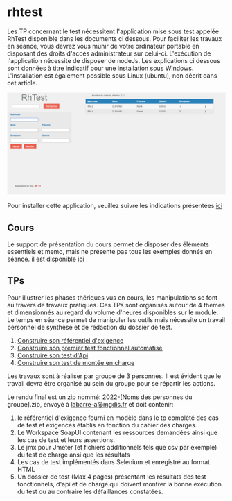 # rhtest

Les TP concernant le test nécessitent l'application mise sous test appelée RhTest disponible dans les documents ci dessous. Pour faciliter les travaux en séance, vous devrez vous munir de votre ordinateur portable en disposant des droits d'accès administrateur sur celui-ci. L'exécution de l'application nécessite de disposer de nodeJs. Les explications ci dessous sont données à titre indicatif pour une installation sous Windows. L'installation est également possible sous Linux (ubuntu), non décrit dans cet article. 

![Copie d'écran de l'application RhTest](/docs/screenshot.png)

Pour installer cette application, veuillez suivre les indications présentées [ici](docs/prerequis_TP.md)

## Cours
Le support de présentation du cours permet de disposer des éléments essentiels et memo, mais ne présente pas tous les exemples donnés en séance. il est disponible [ici](Cours_diapo_2022.pdf)

## TPs
Pour illustrer les phases thériques vus en cours, les manipulations se font au travers de travaux pratiques. Ces TPs sont organisés autour de 4 thèmes et dimensionnés au regard du volume d'heures disponibles sur le module. Le temps en séance permet de manipuler les outils mais nécessite un travail personnel de synthèse et de rédaction du dossier de test.


1. [Construire son référentiel d'exigence](TP-ReferentielExigence/Readme.md)
2. [Construire son premier test fonctionnel automatisé](TP-TestFonctionnelAutomatise/Readme.md)
3. [Construire son test d'Api](TP-TestAPIAutomatise/Readme.md)
4. [Construire son test de montée en charge](TP-TestCharge/Readme.md)


Les travaux sont à réaliser par groupe de  3 personnes. Il est évident que le travail devra être organisé au sein du groupe pour se répartir les actions. 


Le rendu final est un zip nommé: 2022-[Noms des personnes du groupe].zip, envoyé à labarre-a@mgdis.fr et doit contenir:

1. le référentiel d'exigence fourni en modèle dans le tp complété des cas de test et exigences établis en fonction du cahier des charges.
2. Le Workspace SoapUI contenant les ressources demandées ainsi que les cas de test et leurs assertions.
3. Le jmx pour Jmeter (et fichiers additionnels tels que csv par exemple) du test de charge ansi que les résultats
4. Les cas de test implémentés dans Selenium et enregistré au format HTML
5. Un dossier de test (Max 4 pages) présentant les résultats des test fonctionnels, d'api et de charge qui doivent montrer la bonne exécution du test ou au contraire les défaillances constatées.



